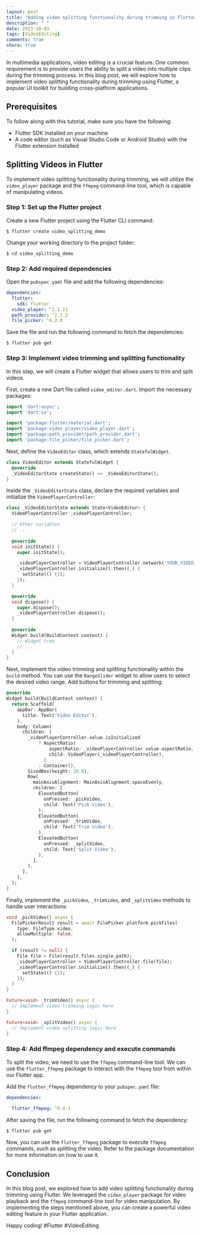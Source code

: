 ```yaml
---
layout: post
title: "Adding video splitting functionality during trimming in Flutter"
description: " "
date: 2023-10-03
tags: [VideoEditing]
comments: true
share: true
---
```


In multimedia applications, video editing is a crucial feature. One common requirement is to provide users the ability to split a video into multiple clips during the trimming process. In this blog post, we will explore how to implement video splitting functionality during trimming using Flutter, a popular UI toolkit for building cross-platform applications.

## Prerequisites
To follow along with this tutorial, make sure you have the following:

- Flutter SDK installed on your machine
- A code editor (such as Visual Studio Code or Android Studio) with the Flutter extension installed

## Splitting Videos in Flutter
To implement video splitting functionality during trimming, we will utilize the `video_player` package and the `ffmpeg` command-line tool, which is capable of manipulating videos.

### Step 1: Set up the Flutter project
Create a new Flutter project using the Flutter CLI command:

```
$ flutter create video_splitting_demo
```

Change your working directory to the project folder:

```
$ cd video_splitting_demo
```

### Step 2: Add required dependencies
Open the `pubspec.yaml` file and add the following dependencies:

```yaml
dependencies:
  flutter:
    sdk: flutter
  video_player: ^2.1.11
  path_provider: ^2.2.2
  file_picker: ^4.2.0
```

Save the file and run the following command to fetch the dependencies:

```
$ flutter pub get
```

### Step 3: Implement video trimming and splitting functionality
In this step, we will create a Flutter widget that allows users to trim and split videos.

First, create a new Dart file called `video_editor.dart`. Import the necessary packages:

```dart
import 'dart:async';
import 'dart:io';

import 'package:flutter/material.dart';
import 'package:video_player/video_player.dart';
import 'package:path_provider/path_provider.dart';
import 'package:file_picker/file_picker.dart';
```

Next, define the `VideoEditor` class, which extends `StatefulWidget`.

```dart
class VideoEditor extends StatefulWidget {
  @override
  _VideoEditorState createState() => _VideoEditorState();
}
```

Inside the `_VideoEditorState` class, declare the required variables and initialize the `VideoPlayerController`:

```dart
class _VideoEditorState extends State<VideoEditor> {
  VideoPlayerController _videoPlayerController;

  // Other variables
  // ...
  
  @override
  void initState() {
    super.initState();

    _videoPlayerController = VideoPlayerController.network('YOUR_VIDEO_URL');
    _videoPlayerController.initialize().then((_) {
      setState(() {});
    });
  }

  @override
  void dispose() {
    super.dispose();
    _videoPlayerController.dispose();
  }
  
  @override
  Widget build(BuildContext context) {
    // Widget tree
    // ...
  }
}
```

Next, implement the video trimming and splitting functionality within the `build` method. You can use the `RangeSlider` widget to allow users to select the desired video range. Add buttons for trimming and splitting:

```dart
@override
Widget build(BuildContext context) {
  return Scaffold(
    appBar: AppBar(
      title: Text('Video Editor'),
    ),
    body: Column(
      children: [
        _videoPlayerController.value.isInitialized
            ? AspectRatio(
                aspectRatio: _videoPlayerController.value.aspectRatio,
                child: VideoPlayer(_videoPlayerController),
              )
            : Container(),
        SizedBox(height: 20.0),
        Row(
          mainAxisAlignment: MainAxisAlignment.spaceEvenly,
          children: [
            ElevatedButton(
              onPressed: _pickVideo,
              child: Text('Pick Video'),
            ),
            ElevatedButton(
              onPressed: _trimVideo,
              child: Text('Trim Video'),
            ),
            ElevatedButton(
              onPressed: _splitVideo,
              child: Text('Split Video'),
            ),
          ],
        ),
      ],
    ),
  );
}
```

Finally, implement the `_pickVideo`, `_trimVideo`, and `_splitVideo` methods to handle user interactions:

```dart
void _pickVideo() async {
  FilePickerResult result = await FilePicker.platform.pickFiles(
    type: FileType.video,
    allowMultiple: false,
  );

  if (result != null) {
    File file = File(result.files.single.path);
    _videoPlayerController = VideoPlayerController.file(file);
    _videoPlayerController.initialize().then((_) {
      setState(() {});
    });
  }
}

Future<void> _trimVideo() async {
  // Implement video trimming logic here
}

Future<void> _splitVideo() async {
  // Implement video splitting logic here
}
```

### Step 4: Add ffmpeg dependency and execute commands
To split the video, we need to use the `ffmpeg` command-line tool. We can use the `flutter_ffmpeg` package to interact with the `ffmpeg` tool from within our Flutter app.

Add the `flutter_ffmpeg` dependency to your `pubspec.yaml` file:

```yaml
dependencies:
  ...
  flutter_ffmpeg: ^0.4.1
```

After saving the file, run the following command to fetch the dependency:

```
$ flutter pub get
```

Now, you can use the `flutter_ffmpeg` package to execute `ffmpeg` commands, such as splitting the video. Refer to the package documentation for more information on how to use it.

## Conclusion
In this blog post, we explored how to add video splitting functionality during trimming using Flutter. We leveraged the `video_player` package for video playback and the `ffmpeg` command-line tool for video manipulation. By implementing the steps mentioned above, you can create a powerful video editing feature in your Flutter application.

Happy coding! #Flutter #VideoEditing